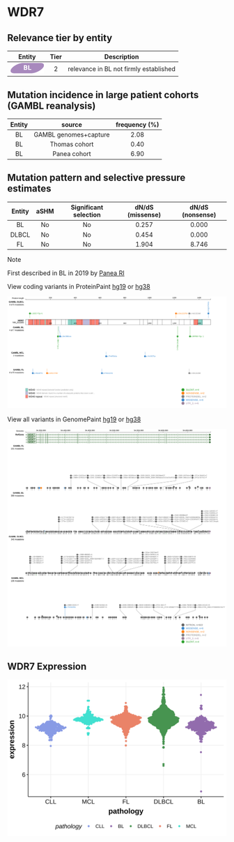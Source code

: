 # WDR7

## Relevance tier by entity

|Entity|Tier|Description                           |
|:------:|:----:|--------------------------------------|
|![BL](images/icons/BL_tier2.png)    |2   |relevance in BL not firmly established|

## Mutation incidence in large patient cohorts (GAMBL reanalysis)

|Entity|source               |frequency (%)|
|:------:|:---------------------:|:-------------:|
|BL    |GAMBL genomes+capture|2.08         |
|BL    |Thomas cohort        |0.40         |
|BL    |Panea cohort         |6.90         |

## Mutation pattern and selective pressure estimates

|Entity|aSHM|Significant selection|dN/dS (missense)|dN/dS (nonsense)|
|:------:|:----:|:---------------------:|:----------------:|:----------------:|
|BL    |No  |No                   |0.257           |0.000           |
|DLBCL |No  |No                   |0.454           |0.000           |
|FL    |No  |No                   |1.904           |8.746           |


> [!NOTE]
> First described in BL in 2019 by [Panea RI](https://pubmed.ncbi.nlm.nih.gov/31558468)


View coding variants in ProteinPaint [hg19](https://morinlab.github.io/LLMPP/GAMBL/WDR7_protein.html)  or [hg38](https://morinlab.github.io/LLMPP/GAMBL/WDR7_protein_hg38.html)

![image](images/proteinpaint/WDR7_NM_015285.svg)

View all variants in GenomePaint [hg19](https://morinlab.github.io/LLMPP/GAMBL/WDR7.html)  or [hg38](https://morinlab.github.io/LLMPP/GAMBL/WDR7_hg38.html)

![image](images/proteinpaint/WDR7.svg)
## WDR7 Expression
![image](images/gene_expression/WDR7_by_pathology.svg)
<!-- ORIGIN: paneaWholeGenomeLandscape2019 -->
<!-- BL: paneaWholeGenomeLandscape2019 -->
